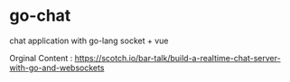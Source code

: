 # go-chat
chat application with go-lang socket + vue

Orginal Content : https://scotch.io/bar-talk/build-a-realtime-chat-server-with-go-and-websockets

